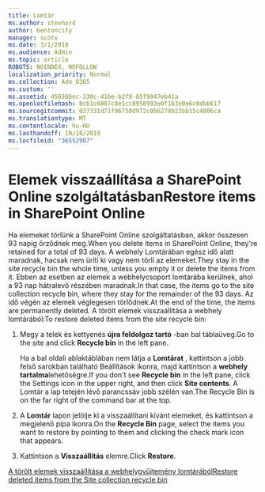 ```yaml
---
title: Lomtár
ms.author: stevhord
author: bentoncity
manager: scotv
ms.date: 3/1/2018
ms.audience: Admin
ms.topic: article
ROBOTS: NOINDEX, NOFOLLOW
localization_priority: Normal
ms.collection: Adm_O365
ms.custom: ''
ms.assetid: 456586ec-330c-41be-b2f9-65f9947eb41a
ms.openlocfilehash: 8c61c6007c8e1cc8958993e0f1b3e0e6c0dbb617
ms.sourcegitcommit: 037331d71f06750d972c0b6278b23bb15c4806ca
ms.translationtype: MT
ms.contentlocale: hu-HU
ms.lasthandoff: 10/18/2019
ms.locfileid: "36552987"
---
```

# <a name="restore-items-in-sharepoint-online"></a><span data-ttu-id="cd4f1-102">Elemek visszaállítása a SharePoint Online szolgáltatásban</span><span class="sxs-lookup"><span data-stu-id="cd4f1-102">Restore items in SharePoint Online</span></span>

<span data-ttu-id="cd4f1-103">Ha elemeket törlünk a SharePoint Online szolgáltatásban, akkor összesen 93 napig őrződnek meg.</span><span class="sxs-lookup"><span data-stu-id="cd4f1-103">When you delete items in SharePoint Online, they're retained for a total of 93 days.</span></span> <span data-ttu-id="cd4f1-104">A webhely Lomtárában egész idő alatt maradnak, hacsak nem üríti ki vagy nem törli az elemeket.</span><span class="sxs-lookup"><span data-stu-id="cd4f1-104">They stay in the site recycle bin the whole time, unless you empty it or delete the items from it.</span></span> <span data-ttu-id="cd4f1-105">Ebben az esetben az elemek a webhelycsoport lomtárába kerülnek, ahol a 93 nap hátralevő részében maradnak.</span><span class="sxs-lookup"><span data-stu-id="cd4f1-105">In that case, the items go to the site collection recycle bin, where they stay for the remainder of the 93 days.</span></span> <span data-ttu-id="cd4f1-106">Az idő végén az elemek véglegesen törlődnek.</span><span class="sxs-lookup"><span data-stu-id="cd4f1-106">At the end of the time, the items are permanently deleted.</span></span> <span data-ttu-id="cd4f1-107">A törölt elemek visszaállítása a webhely lomtárából:</span><span class="sxs-lookup"><span data-stu-id="cd4f1-107">To restore deleted items from the site recycle bin:</span></span>
  
1. <span data-ttu-id="cd4f1-108">Megy a telek és kettyenés **újra feldolgoz tartó** -ban bal táblaüveg.</span><span class="sxs-lookup"><span data-stu-id="cd4f1-108">Go to the site and click **Recycle bin** in the left pane.</span></span> 
    
    <span data-ttu-id="cd4f1-109">Ha a bal oldali ablaktáblában nem látja a **Lomtárat** , kattintson a jobb felső sarokban található Beállítások ikonra, majd kattintson a **webhely tartalma**lehetőségre.</span><span class="sxs-lookup"><span data-stu-id="cd4f1-109">If you don't see **Recycle bin** in the left pane, click the Settings icon in the upper right, and then click **Site contents**.</span></span> <span data-ttu-id="cd4f1-110">A Lomtár a lap tetején lévő parancssáv jobb szélén van.</span><span class="sxs-lookup"><span data-stu-id="cd4f1-110">The Recycle Bin is on the far right of the command bar at the top.</span></span>
    
2. <span data-ttu-id="cd4f1-111">A **Lomtár** lapon jelölje ki a visszaállítani kívánt elemeket, és kattintson a megjelenő pipa ikonra.</span><span class="sxs-lookup"><span data-stu-id="cd4f1-111">On the **Recycle Bin** page, select the items you want to restore by pointing to them and clicking the check mark icon that appears.</span></span> 
    
3. <span data-ttu-id="cd4f1-112">Kattintson a **Visszaállítás** elemre.</span><span class="sxs-lookup"><span data-stu-id="cd4f1-112">Click **Restore**.</span></span>
    
[<span data-ttu-id="cd4f1-113">A törölt elemek visszaállítása a webhelygyűjtemény lomtárából</span><span class="sxs-lookup"><span data-stu-id="cd4f1-113">Restore deleted items from the Site collection recycle bin</span></span>](https://go.microsoft.com/fwlink/?linkid=866439)
  

